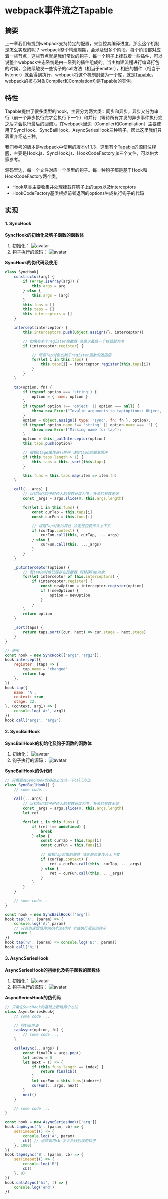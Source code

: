 # webpack事件流之Tapable
## 摘要
上一章我们有提到webpack支持特定的配置，来监控其编译进度，那么这个机制是怎么实现的呢？
webpack整个构建周期，会涉及很多个阶段，每个阶段都对应着一些节点，这些节点就是我们常说的钩子，每一个钩子上挂载着一些插件，可以说整个webpack生态系统是由一系列的插件组成的。当主构建流程进行编译打包的时候，会陆续触发一些钩子的call方法（相当于emitter），相应的插件（相当于listener）就会得到执行，webpack将这个机制封装为一个库，就是[Tapable](https://webpack.docschina.org/api/tapable/)，webpack的核心对象Compiler和Complation均是Tapable的实例。

## 特性
Tapable提供了很多类型的hook，主要分为两大类：同步和异步，异步又分为串行（前一个异步执行完才会执行下一个）和并行（等待所有并发的异步事件执行完之后才会执行最后的回调）。在webpack里边（Compiler和Compilation）主要使用了SyncHook、SyncBailHook、AsyncSeriesHook三种钩子，因此这里我们只着重介绍这三种。

我们参考的版本是webpack中使用的版本v1.1.3，这里有个[Tapable的源码注释版](https://github.com/magic-dm/digest-tapable)，主要是Hook.js、SyncHook.js、HookCodeFactory.js三个文件，可以供大家参考。

源码里边，每一个文件对应一个类型的钩子。每一种钩子都是基于Hook和HookCodeFactory两个类。

* Hook基类主要收集并处理挂载在钩子上的taps以及interceptors
* HookCodeFactory基类根据前者返回的options生成执行钩子的代码


## 实现
#### 1. SyncHook
**SyncHook的初始化及钩子函数的函数体**
   1. 初始化：
![avatar](./imgs/03/1.jpg)
   2. 钩子执行的源码：
![avatar](./imgs/03/2.jpg)

**SyncHook的伪代码及使用**
```js
class SyncHook{
    constructor(arg) {
        if (Array.isArray(arg)) {
            this.args = arg
        } else {
            this.args = [arg]
        }
        this.funs = []
        this.taps = []
        this.interceptors = []
    }

    intercept(interceptor) {
        this.interceptors.push(Object.assign({}, interceptor))

        // 如果有多个register拦截器 总是以最后一个拦截器为准
        if (interceptor.register) {

            // 所有Tap对象依赖于register函数的返回值
            for(let i in this.taps) {
                this.taps[i] = interceptor.register(this.taps[i])
            }
        }
    }

    tap(option, fn) {
        if (typeof option === 'string') {
            option = { name: option }
        }
        if (typeof option !== 'object' || option === null) {
            throw new Error("Invalid arguments to tap(options: Object, fn: function)");
        }
        option = Object.assign({ type: "sync", fn: fn }, option);
        if (typeof option.name !== 'string' || option.name === '') {
            throw new Error("Missing name for tap");
        }
        option = this._putInterceptor(option)
        this.taps.push(option)

        // 根据stage属性进行排序 决定taps的触发顺序
        if (this.taps.length > 1) {
            this.taps = this._sort(this.taps)
        }

        this.funs = this.taps.map(item => item.fn)
    }

    call(...args) {
        // 以初始化钩子时传入的参数长度为准，多余的参数无效
        const _args = args.slice(0, this.args.length)

        for(let i in this.funs) {
            const curTap = this.taps[i]
            const curFun = this.funs[i]

            // 根据Tap对象的属性 决定是否要传入上下文
            if (curTap.context) {
                curFun.call(this, curTap, ..._args)
            } else {
                curFun.call(this, ..._args)
            }
        }
    }

    _putInterceptor(option) {
        // 若tap的时候已经存在拦截器 则替换Tap对象
        for(let interceptor of this.interceptors) {
            if (interceptor.register) {
                const newOption = interceptor.register(option)
                if (!newOption) {
                    option = newOption
                }
            }
        }
        return option
    }

    _sort(taps) {
        return taps.sort((cur, next) => cur.stage - next.stage)
    }
}

// 使用
const hook = new SyncHook(["arg1",'arg2']);
hook.intercept({
    register: (tap) => {
        tap.name = 'changed'
        return tap
    },
})
hook.tap({
    name: 'A',
    context: true,
    stage: 22,
}, (context, arg1) => {
    console.log('A:', arg1)
})
hook.call('arg1', 'arg2')
```

#### 2. SyncBailHook
**SyncBailHook的初始化及钩子函数的函数体**
   1. 初始化：
![avatar](./imgs/03/3.jpg)
   2. 钩子执行的源码：
![avatar](./imgs/03/4.jpg)

**SyncBailHook的伪代码**
```js
// 只需要在SyncHook的基础上改动一下call方法
class SyncBailHook() {
    // some code...

    call(...args) {
        // 以初始化钩子时传入的参数长度为准，多余的参数无效
        const _args = args.slice(0, this.args.length)
        let ret

        for(let i in this.funs) {
            if (ret !== undefined) {
                break
            } else {
                const curTap = this.taps[i]
                const curFun = this.funs[i]
    
                // 根据Tap对象的属性 决定是否要传入上下文
                if (curTap.context) {
                    ret = curFun.call(this, curTap, ..._args)
                } else {
                    ret = curFun.call(this, ..._args)
                }
            }
        }
    }

    // some code...
}

const hook = new SyncBailHook(['arg'])
hook.tap('A', (param) => {
    console.log('A:',param)
    // 只有当返回值为undefined时 才会执行后边的钩子
    return 1
})
hook.tap('B', (param) => console.log('B:', param))
hook.call('hi')
```



#### 3. AsyncSeriesHook
**AsyncSeriesHook的初始化及钩子函数的函数体**
   1. 初始化：
![avatar](./imgs/03/5.jpg)
   2. 钩子执行的源码：
![avatar](./imgs/03/6.jpg)

**AsyncSeriesHook的伪代码**
```js
// 只需在SyncHook的基础上新增两个方法
class AsyncSeriesHook{
    // some code ... 

    // 同tap方法
    tapAsync(option, fn) {
        // some code ...
    }

    callAsync(...args) {
        const finalCb = args.pop()
        let index = 0
        let next = () => {
            if (this.funs.length == index) {
                return finalCb()
            }
            let curFun = this.funs[index++]
            curFun(...args, next)
        }
        next()
    }

    // some code ... 
}

const hook = new AsyncSeriesHook(['arg'])
hook.tapAsync('A', (param, cb) => {
    setTimeout(() => {
        console.log('A', param)
        cb() // 必须调用cb 才会执行后续的钩子
    }, 1000)
})
hook.tapAsync('B', (param, cb) => {
    setTimeout(() => {
        console.log('B')
        cb()
    }, 0)
})
hook.callAsync('hi', () => {
    console.log('end')
})

```

